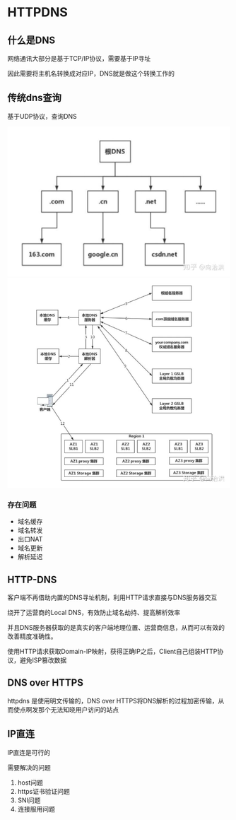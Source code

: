 # HTTPDNS

## 什么是DNS

网络通讯大部分是基于TCP/IP协议，需要基于IP寻址

因此需要将主机名转换成对应IP，DNS就是做这个转换工作的

## 传统dns查询

基于UDP协议，查询DNS

![dns服务器架构](dns-server.png)
![dns查询](dns-lookup.png)

### 存在问题

+ 域名缓存
+ 域名转发
+ 出口NAT
+ 域名更新
+ 解析延迟

## HTTP-DNS

客户端不再借助内置的DNS寻址机制，利用HTTP请求直接与DNS服务器交互

绕开了运营商的Local DNS，有效防止域名劫持、提高解析效率

并且DNS服务器获取的是真实的客户端地理位置、运营商信息，从而可以有效的改善精度准确性。

使用HTTP请求获取Domain-IP映射，获得正确IP之后，Client自己组装HTTP协议，避免ISP篡改数据

## DNS over HTTPS

httpdns 是使用明文传输的，DNS over HTTPS将DNS解析的过程加密传输，从而使点啊发那个无法知晓用户访问的站点

## IP直连

IP直连是可行的

需要解决的问题

1. host问题
2. https证书验证问题
3. SNI问题
4. 连接服用问题
